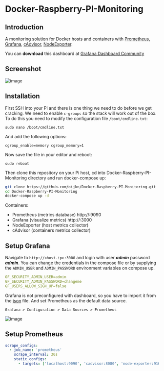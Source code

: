 # Docker-Raspberry-PI-Monitoring

## Introduction

A monitoring solution for Docker hosts and containers with [Prometheus](https://prometheus.io/), [Grafana](http://grafana.org/), [cAdvisor](https://github.com/google/cadvisor), [NodeExporter](https://github.com/prometheus/node_exporter).

You can **download** this dashboard at [Grafana Dashboard Community](https://grafana.com/grafana/dashboards/15120)

## Screenshot

![image](https://user-images.githubusercontent.com/18188407/137627367-d872c46c-7052-4dfd-ba86-6b46571ebd15.png)

## Installation

First SSH into your Pi and there is one thing we need to do before we get cracking. We need to enable `c-groups` so the stack will work out of the box. To do this you need to modify the configuration file `/boot/cmdline.txt`:

```
sudo nano /boot/cmdline.txt
```

And add the following options:

```
cgroup_enable=memory cgroup_memory=1
```

Now save the file in your editor and reboot:

```
sudo reboot
```

Then clone this repository on your Pi host, cd into Docker-Raspberry-PI-Monitoring directory and run docker-compose up:

```sh
git clone https://github.com/oijkn/Docker-Raspberry-PI-Monitoring.git
cd Docker-Raspberry-PI-Monitoring
docker-compose up -d
```

Containers:

* Prometheus (metrics database) http://<host-ip>:9090
* Grafana (visualize metrics) http://<host-ip>:3000
* NodeExporter (host metrics collector)
* cAdvisor (containers metrics collector)

## Setup Grafana

Navigate to `http://<host-ip>:3000` and login with user ***admin*** password ***admin***. You can change the credentials in the compose file or by supplying the `ADMIN_USER` and `ADMIN_PASSWORD` environment variables on compose up. 

```yaml
GF_SECURITY_ADMIN_USER=admin
GF_SECURITY_ADMIN_PASSWORD=changeme
GF_USERS_ALLOW_SIGN_UP=false
```

Grafana is not preconfigured with dashboard, so you have to import it from the [json](https://github.com/oijkn/Docker-Raspberry-PI-Monitoring/blob/main/grafana/dashboard_by_oijkn.json) file. And set Prometheus as the default data source.
  
```
Grafana > Configuration > Data Sources > Prometheus
```
![image](https://user-images.githubusercontent.com/18188407/137201046-691a09e8-3efd-478c-a943-7c61ce409931.png)


## Setup Prometheus

```yaml
scrape_configs:
  - job_name: 'prometheus'
    scrape_interval: 30s
    static_configs:
      - targets: ['localhost:9090', 'cadvisor:8080', 'node-exporter:9100']
```
